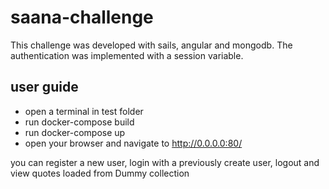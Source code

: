 # saana-challenge

This challenge was developed with sails, angular and mongodb.
The authentication was implemented with a session variable.

## user guide

- open a terminal in test folder
- run docker-compose build
- run docker-compose up
- open your browser and navigate to http://0.0.0.0:80/

you can register a new user, login with a previously create user, logout and view quotes loaded from Dummy collection
